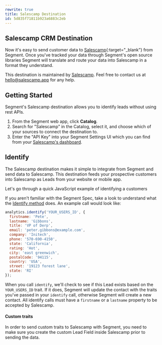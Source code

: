 ```yaml
---
rewrite: true
title: Salescamp Destination
id: 5d835f71811b923a6883c2eb
---
```

## Salescamp CRM Destination

Now it's easy to send customer data to [Salescamp](https://www.salescamp.app/?utm_source=segmentio&utm_medium=docs&utm_campaign=partners){:target="_blank”} from Segment. Once you've tracked your data through Segment's open source libraries Segment will translate and route your data into Salescamp in a format they understand.

This destination is maintained by [Salescamp](https://www.salescamp.app/?utm_source=segmentio&utm_medium=docs&utm_campaign=partners). Feel free to contact us at [hello@salescamp.app](mailto:hello@salescamp.app) for any help.

## Getting Started
Segment's Salescamp destination allows you to identify leads without using rest APIs.



1. From the Segment web app, click **Catalog**.
2. Search for "Salescamp" in the Catalog, select it, and choose which of your sources to connect the destination to.
3. Enter the "API Key" into your Segment Settings UI which you can find from your [Salescamp's dashboard](https://dashboard.salescamp.app/settings/integrations).



## Identify

The Salescamp destination makes it simple to integrate from Segment and send data to Salescamp. This destination feeds your prospective customers into Salescamp as Leads from your website or mobile app.

Let's go through a quick JavaScript example of identifying a customers

If you aren't familiar with the Segment Spec, take a look to understand what the [Identify method](/docs/connections/spec/identify/) does. An example call would look like:

```js
analytics.identify('YOUR_USERS_ID', {
  firstname: 'Pete',
  lastname: 'Gibbons',
  title: 'VP of Derp',
  email: 'peter.gibbons@example.com',
  company: 'Initech',
  phone: '570-690-4150',
  state: 'California',
  rating: 'Hot',
  city: 'east greenwich',
  postalCode: '94115',
  country: 'USA',
  street: '19123 forest lane',
  state: 'RI'
});
```

When you call `identify`, we'll check to see if this Lead exists based on the `YOUR_USERS_ID`  trait. If it does, Segment will update the contact with the traits you've passed in your `identify` call, otherwise Segment will create a new contact. All identify calls must have a `firstname` or a `lastname` property to be accepted by Salescamp.


#### Custom traits

In order to send custom traits to Salescamp with Segment, you need to make sure you create the custom Lead Field inside Salescamp prior to sending the data.
